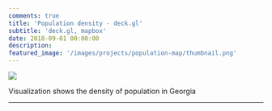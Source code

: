 ```yaml
---
comments: true
title: 'Population density - deck.gl'
subtitle: 'deck.gl, mapbox'
date: 2018-09-01 00:00:00
description: 
featured_image: '/images/projects/population-map/thumbnail.png'
---
```







![](/images/projects/population-map/preview.gif)

Visualization shows the density of population in Georgia


---






